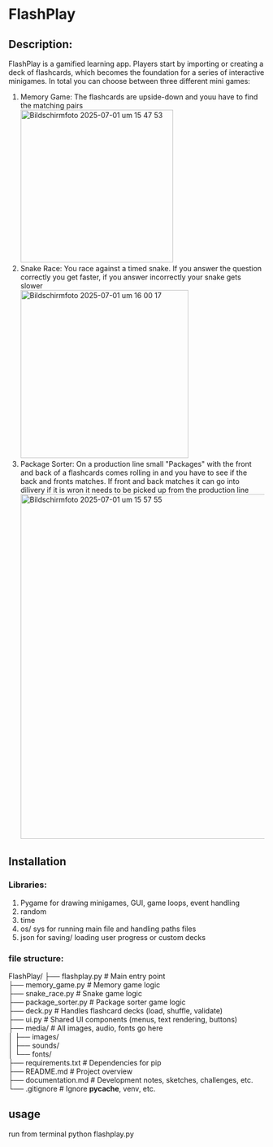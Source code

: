 # FlashPlay

## Description:
FlashPlay is a gamified learning app. Players start by importing or creating a deck of flashcards, which becomes the foundation for a series of interactive minigames. In total you can choose between three different mini games: 
1. Memory Game: The flashcards are upside-down and youu have to find the matching pairs <br>
<img width="300" alt="Bildschirmfoto 2025-07-01 um 15 47 53" src="https://github.com/user-attachments/assets/ba6eef85-ba0f-4735-b7bb-6f6f41920889" /> <br>
3. Snake Race: You race against a timed snake. If you answer the question correctly you get faster, if you answer incorrectly your snake gets slower<br>
<img width="330" alt="Bildschirmfoto 2025-07-01 um 16 00 17" src="https://github.com/user-attachments/assets/9eb5c364-da85-42a0-b81f-a1e58544c20c" /><br>
4. Package Sorter: On a production line small "Packages" with the front and back of a flashcards comes rolling in and you have to see if the back and fronts matches. If front and back matches it can go into dilivery if it is wron it needs to be picked up from the production line<br>
<img width="677" alt="Bildschirmfoto 2025-07-01 um 15 57 55" src="https://github.com/user-attachments/assets/8fb1f554-6f50-4c08-978a-8bdc947dce94" /><br>

## Installation
### Libraries:
1. Pygame for drawing minigames, GUI, game loops, event handling
2. random
3. time
4. os/ sys for running main file and handling paths files
5. json for saving/ loading user progress or custom decks

### file structure:
FlashPlay/
├── flashplay.py             # Main entry point <br>
├── memory_game.py           # Memory game logic<br>
├── snake_race.py            # Snake game logic<br>
├── package_sorter.py        # Package sorter game logic<br>
├── deck.py                  # Handles flashcard decks (load, shuffle, validate)<br>
├── ui.py                    # Shared UI components (menus, text rendering, buttons)<br>
├── media/                   # All images, audio, fonts go here<br>
│   ├── images/<br>
│   ├── sounds/<br>
│   └── fonts/<br>
├── requirements.txt         # Dependencies for pip<br>
├── README.md                # Project overview<br>
├── documentation.md         # Development notes, sketches, challenges, etc.<br>
└── .gitignore               # Ignore __pycache__, venv, etc.<br>

## usage
run from terminal
python flashplay.py


